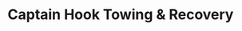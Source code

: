 ---
title: "Captain Hook Towing & Recovery"
url: /cottage-grove/captain-hook-towing-and-recovery/
shop: car repair
---
